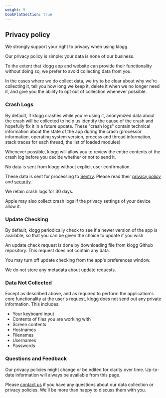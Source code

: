 ```yaml
---
weight: 5
bookFlatSection: true
---
```


## Privacy policy

We strongly support your right to privacy when using klogg.

Our privacy policy is simple: your data is none of our business. 

To the extent that klogg app and website can provide their functionality without doing so, we prefer to avoid collecting data from you.

In the cases where we do collect data, we try to be clear about why we're collecting it, tell you how long we keep it, delete it when we no longer need it, and give you the ability to opt out of collection whenever possible.

### Crash Logs
By default, if klogg crashes while you're using it, anonymized data about the crash will be collected to help us identify the cause of the crash and hopefully fix it in a future update. These "crash logs" contain technical information about the state of the app during the crash (processor information, operating system version, process and thread information, stack traces for each thread, the list of loaded modules)

Whenever possible, klogg will allow you to review the entire contents of the crash log before you decide whether or not to send it.

No data is sent from klogg without explicit user confirmation.

These data is sent for processing to [Sentry](https://sentry.io). Please read their [privacy policy](https://sentry.io/privacy/) and [security](https://sentry.io/security/).

We retain crash logs for 30 days.

Apple may also collect crash logs if the privacy settings of your device allow it.

### Update Checking
By default, klogg periodically check to see if a newer version of the app is available, so that you can be given the choice to update if you wish.

An update check request is done by downloading file from klogg Github repository. This request does not contain any data.

You may turn off update checking from the app's preferences window.

We do not store any metadata about update requests.

### Data Not Collected
Except as described above, and as required to perform the application's core functionality at the user's request, klogg does not send out any private information. This includes:

 - Your keyboard input
 - Contents of files you are working with
 - Screen contents
 - Hostnames
 - Filenames
 - Usernames
 - Passwords

### Questions and Feedback
Our privacy policies might change or be edited for clarity over time. Up-to-date information will always be available from this page.

Please [contact us](https://github.com/vairar) if you have any questions about our data collection or privacy policies. We'll be more than happy to discuss them with you.
 
 



